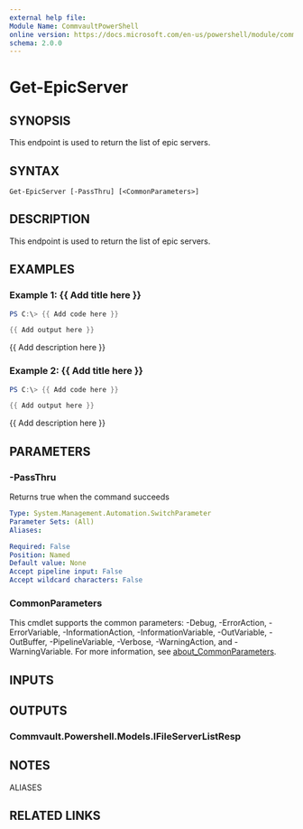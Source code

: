 ```yaml
---
external help file:
Module Name: CommvaultPowerShell
online version: https://docs.microsoft.com/en-us/powershell/module/commvaultpowershell/get-epicserver
schema: 2.0.0
---
```


# Get-EpicServer

## SYNOPSIS
This endpoint is used to return the list of epic servers.

## SYNTAX

```
Get-EpicServer [-PassThru] [<CommonParameters>]
```

## DESCRIPTION
This endpoint is used to return the list of epic servers.

## EXAMPLES

### Example 1: {{ Add title here }}
```powershell
PS C:\> {{ Add code here }}

{{ Add output here }}
```

{{ Add description here }}

### Example 2: {{ Add title here }}
```powershell
PS C:\> {{ Add code here }}

{{ Add output here }}
```

{{ Add description here }}

## PARAMETERS

### -PassThru
Returns true when the command succeeds

```yaml
Type: System.Management.Automation.SwitchParameter
Parameter Sets: (All)
Aliases:

Required: False
Position: Named
Default value: None
Accept pipeline input: False
Accept wildcard characters: False
```

### CommonParameters
This cmdlet supports the common parameters: -Debug, -ErrorAction, -ErrorVariable, -InformationAction, -InformationVariable, -OutVariable, -OutBuffer, -PipelineVariable, -Verbose, -WarningAction, and -WarningVariable. For more information, see [about_CommonParameters](http://go.microsoft.com/fwlink/?LinkID=113216).

## INPUTS

## OUTPUTS

### Commvault.Powershell.Models.IFileServerListResp

## NOTES

ALIASES

## RELATED LINKS


